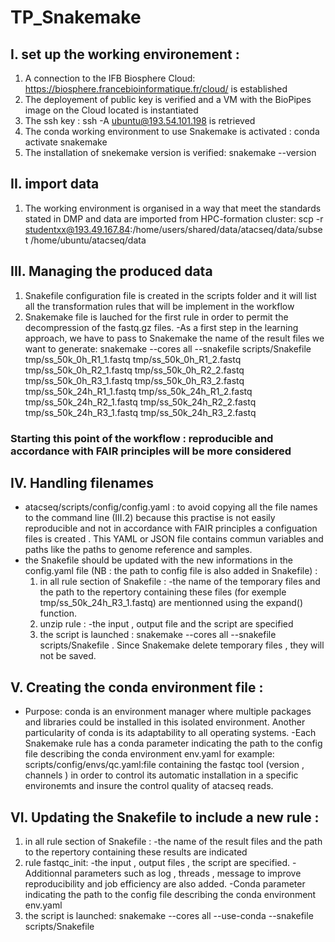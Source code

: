 # TP_Snakemake
## I. set up the working environement :
 1.	A connection to the IFB Biosphere Cloud: https://biosphere.francebioinformatique.fr/cloud/ is established
 2.	The deployement of public key is verified and a VM with the BioPipes image on the Cloud located is instantiated
 3.  The ssh key : ssh -A ubuntu@193.54.101.198 is retrieved
 4.  The conda working environment to use Snakemake is activated : conda activate snakemake
 5.  The installation of snekemake version is verified: snakemake --version
## II. import data
  1.  The working environment is organised in a way that meet the standards stated in DMP and data are imported from HPC-formation cluster:
             scp -r studentxx@193.49.167.84:/home/users/shared/data/atacseq/data/subset /home/ubuntu/atacseq/data
## III. Managing the produced data
 1.  Snakefile configuration file is created in the scripts folder and it will list all the transformation rules that will be implement in the workflow
 2.  Snakemake file is lauched for the first rule in order to permit the decompression of the fastq.gz files.
     -As a first step in the learning approach, we have to pass to Snakemake the name of the result files we want to generate:
snakemake --cores all --snakefile scripts/Snakefile tmp/ss_50k_0h_R1_1.fastq tmp/ss_50k_0h_R1_2.fastq tmp/ss_50k_0h_R2_1.fastq tmp/ss_50k_0h_R2_2.fastq tmp/ss_50k_0h_R3_1.fastq tmp/ss_50k_0h_R3_2.fastq tmp/ss_50k_24h_R1_1.fastq tmp/ss_50k_24h_R1_2.fastq tmp/ss_50k_24h_R2_1.fastq tmp/ss_50k_24h_R2_2.fastq tmp/ss_50k_24h_R3_1.fastq tmp/ss_50k_24h_R3_2.fastq

###  Starting this point of the workflow : reproducible and accordance with FAIR principles will be more considered ####

## IV. Handling filenames
   - atacseq/scripts/config/config.yaml : to avoid copying all the file names to the command line (III.2) because this practise is not easily reproducible and not in accordance with FAIR principles a configuation files is created . This YAML or JSON file contains commun variables and paths like the paths to genome reference and samples.
   - the Snakefile should be updated with the new informations in the config.yaml file (NB : the path to config file is also added in Snakefile) :
      1. in all rule section of Snakefile : 
         -the name of the temporary files and the path to the repertory containing these files (for exemple tmp/ss_50k_24h_R3_1.fastq) are mentionned using the 
          expand() function. 
      2. unzip rule :
           -the input , output file and the script are specified  
      3. the script is launched : snakemake --cores all --snakefile scripts/Snakefile . Since Snakemake delete temporary files , they will not be saved. 

## V. Creating the conda environment file : 
   - Purpose: conda is an environment manager where multiple packages and libraries could be installed in this isolated environment. Another particularity of conda is 
               its adaptability to all operating systems.
   -Each Snakemake rule has a conda parameter indicating the path to the config file describing the conda environment env.yaml
              for example: scripts/config/envs/qc.yaml:file containing the fastqc tool (version , channels ) in order to control its automatic installation in a
                                                           specific environemts and insure the control quality of atacseq reads. 

## VI. Updating the Snakefile to include a new rule  : 
   1. in all rule section of Snakefile : 
      -the name of the result files and the path to the repertory containing these results are indicated
   2. rule fastqc_init:
      -the input , output files , the script are specified. 
      -Additionnal parameters such as log , threads , message to improve reproducibility and job efficiency are also added.
      -Conda parameter indicating the path to the config file describing the conda environment env.yaml 
   3. the script is launched: snakemake --cores all --use-conda --snakefile scripts/Snakefile




   
